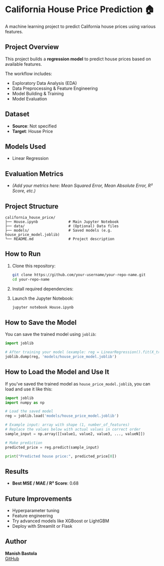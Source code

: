 
# California House Price Prediction 🏠

A machine learning project to predict California house prices using various features.

## Project Overview

This project builds a **regression model** to predict house prices based on available features.

The workflow includes:

- Exploratory Data Analysis (EDA)
- Data Preprocessing & Feature Engineering
- Model Building & Training
- Model Evaluation

## Dataset

- **Source**: Not specified
- **Target**: House Price

## Models Used

- Linear Regression

## Evaluation Metrics

- *(Add your metrics here: Mean Squared Error, Mean Absolute Error, R² Score, etc.)*

## Project Structure

```
california_house_price/
├── House.ipynb              # Main Jupyter Notebook
├── data/                    # (Optional) Data files
├── models/                  # Saved models (e.g. house_price_model.joblib)
└── README.md                # Project description
```

## How to Run

1. Clone this repository:

    ```bash
    git clone https://github.com/your-username/your-repo-name.git
    cd your-repo-name
    ```

2. Install required dependencies:


3. Launch the Jupyter Notebook:

    ```bash
    jupyter notebook House.ipynb
    ```

## How to Save the Model

You can save the trained model using `joblib`:

```python
import joblib

# After training your model (example: reg = LinearRegression().fit(X_train, y_train))
joblib.dump(reg, 'models/house_price_model.joblib')
```

## How to Load the Model and Use It

If you've saved the trained model as `house_price_model.joblib`, you can load and use it like this:

```python
import joblib
import numpy as np

# Load the saved model
reg = joblib.load('models/house_price_model.joblib')

# Example input: array with shape (1, number_of_features)
# Replace the values below with actual values in correct order
sample_input = np.array([[value1, value2, value3, ..., valueN]])

# Make prediction
predicted_price = reg.predict(sample_input)

print("Predicted house price:", predicted_price[0])
```

## Results

- **Best MSE / MAE / R² Score**: 0.68

## Future Improvements

- Hyperparameter tuning
- Feature engineering
- Try advanced models like XGBoost or LightGBM
- Deploy with Streamlit or Flask

## Author

**Manish Bastola**  
[GitHub](https://github.com/ManishBastola)
